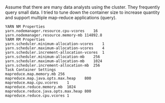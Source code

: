 Assume that there are many data analysts using the cluster. They frequently query small data.
I tried to tune down the container size to increase quantity and support multiple map-reduce applications (query).

```
YARN NM Properties	
yarn.nodemanager.resource.cpu-vcores	16
yarn.nodemanager.resource.memory-mb	114892.8
YARM RM Properties	
yarn.scheduler.minimum-allocation-vcores	1
yarn.scheduler.maximum-allocation-vcores	4
yarn.scheduler.increment-allocation-vcores	1
yarn.scheduler.minimum-allocation-mb	256
yarn.scheduler.maximum-allocation-mb	1024
yarn.scheduler.increment-allocation-mb	256
Task Container Settings	
mapreduce.map.memory.mb	256
mapreduce.map.java.opts.max.heap	800
mapreduce.map.cpu.vcores	1
mapreduce.reduce.memory.mb	1024
mapreduce.reduce.java.opts.max.heap	800
mapreduce.reduce.cpu.vcores	1
```

